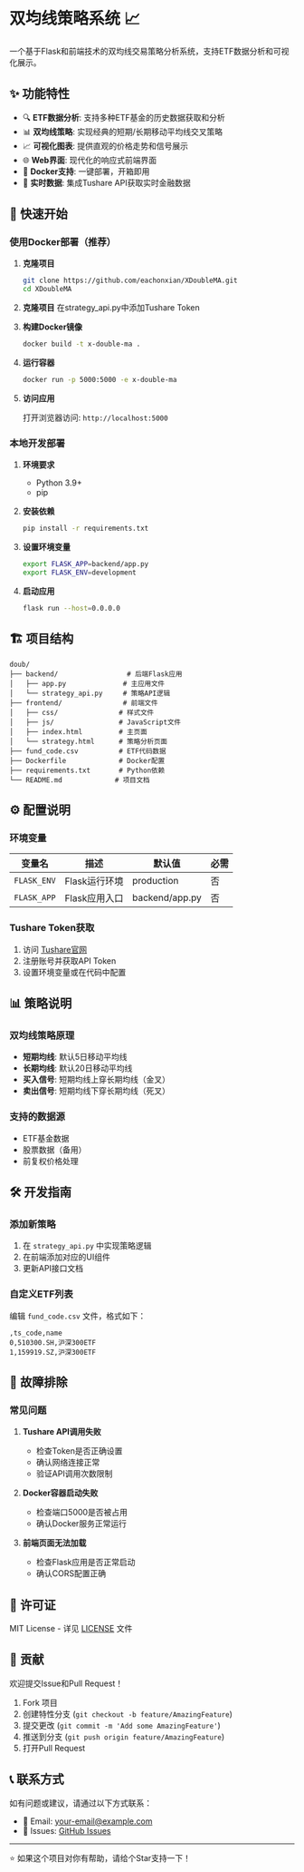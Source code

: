 # 双均线策略系统 📈

一个基于Flask和前端技术的双均线交易策略分析系统，支持ETF数据分析和可视化展示。

## ✨ 功能特性

- 🔍 **ETF数据分析**: 支持多种ETF基金的历史数据获取和分析
- 📊 **双均线策略**: 实现经典的短期/长期移动平均线交叉策略
- 📈 **可视化图表**: 提供直观的价格走势和信号展示
- 🌐 **Web界面**: 现代化的响应式前端界面
- 🐳 **Docker支持**: 一键部署，开箱即用
- 🔄 **实时数据**: 集成Tushare API获取实时金融数据

## 🚀 快速开始

### 使用Docker部署（推荐）

1. **克隆项目**
   ```bash
   git clone https://github.com/eachonxian/XDoubleMA.git
   cd XDoubleMA
   ```

2. **克隆项目**
   在strategy_api.py中添加Tushare Token

3. **构建Docker镜像**
   ```bash
   docker build -t x-double-ma .
   ```

4. **运行容器**
   ```bash
   docker run -p 5000:5000 -e x-double-ma
   ```

5. **访问应用**
   
   打开浏览器访问: `http://localhost:5000`

### 本地开发部署

1. **环境要求**
   - Python 3.9+
   - pip

2. **安装依赖**
   ```bash
   pip install -r requirements.txt
   ```

3. **设置环境变量**
   ```bash
   export FLASK_APP=backend/app.py
   export FLASK_ENV=development
   ```

4. **启动应用**
   ```bash
   flask run --host=0.0.0.0
   ```

## 🏗️ 项目结构

```
doub/
├── backend/                 # 后端Flask应用
│   ├── app.py              # 主应用文件
│   └── strategy_api.py     # 策略API逻辑
├── frontend/               # 前端文件
│   ├── css/               # 样式文件
│   ├── js/                # JavaScript文件
│   ├── index.html         # 主页面
│   └── strategy.html      # 策略分析页面
├── fund_code.csv          # ETF代码数据
├── Dockerfile             # Docker配置
├── requirements.txt       # Python依赖
└── README.md             # 项目文档
```

## ⚙️ 配置说明

### 环境变量

| 变量名 | 描述 | 默认值 | 必需 |
|--------|------|--------|------|
| `FLASK_ENV` | Flask运行环境 | production | 否 |
| `FLASK_APP` | Flask应用入口 | backend/app.py | 否 |

### Tushare Token获取

1. 访问 [Tushare官网](https://tushare.pro/)
2. 注册账号并获取API Token
3. 设置环境变量或在代码中配置

## 📊 策略说明

### 双均线策略原理

- **短期均线**: 默认5日移动平均线
- **长期均线**: 默认20日移动平均线
- **买入信号**: 短期均线上穿长期均线（金叉）
- **卖出信号**: 短期均线下穿长期均线（死叉）

### 支持的数据源

- ETF基金数据
- 股票数据（备用）
- 前复权价格处理

## 🛠️ 开发指南

### 添加新策略

1. 在 `strategy_api.py` 中实现策略逻辑
2. 在前端添加对应的UI组件
3. 更新API接口文档

### 自定义ETF列表

编辑 `fund_code.csv` 文件，格式如下：
```csv
,ts_code,name
0,510300.SH,沪深300ETF
1,159919.SZ,沪深300ETF
```

## 🐛 故障排除

### 常见问题

1. **Tushare API调用失败**
   - 检查Token是否正确设置
   - 确认网络连接正常
   - 验证API调用次数限制

2. **Docker容器启动失败**
   - 检查端口5000是否被占用
   - 确认Docker服务正常运行

3. **前端页面无法加载**
   - 检查Flask应用是否正常启动
   - 确认CORS配置正确

## 📄 许可证

MIT License - 详见 [LICENSE](LICENSE) 文件

## 🤝 贡献

欢迎提交Issue和Pull Request！

1. Fork 项目
2. 创建特性分支 (`git checkout -b feature/AmazingFeature`)
3. 提交更改 (`git commit -m 'Add some AmazingFeature'`)
4. 推送到分支 (`git push origin feature/AmazingFeature`)
5. 打开Pull Request

## 📞 联系方式

如有问题或建议，请通过以下方式联系：

- 📧 Email: your-email@example.com
- 🐛 Issues: [GitHub Issues](https://github.com/your-username/doub/issues)

---

⭐ 如果这个项目对你有帮助，请给个Star支持一下！

